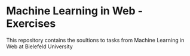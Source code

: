 # Machine Learning in Web - Exercises

This repository contains the soultions to tasks from Machine Learning in Web at Bielefeld University